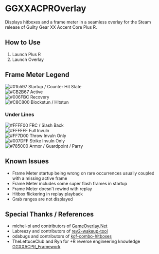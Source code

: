 # GGXXACPROverlay
Displays hitboxes and a frame meter in a seamless overlay for the Steam release of Guilty Gear XX Accent Core Plus R.

## How to Use
1. Launch Plus R
2. Launch Overlay

## Frame Meter Legend
![#01b597](https://placehold.co/15x15/01b597/01b597.png) Startup / Counter Hit State <br>
![#CB2B67](https://placehold.co/15x15/CB2B67/CB2B67.png) Active <br>
![#006FBC](https://placehold.co/15x15/006FBC/006FBC.png) Recovery <br>
![#C8C800](https://placehold.co/15x15/C8C800/C8C800.png) Blockstun / Hitstun <br>
### Under Lines
![#FFFF00](https://placehold.co/15x15/FFFF00/FFFF00.png) FRC / Slash Back <br>
![#FFFFFF](https://placehold.co/15x15/FFFFFF/FFFFFF.png) Full Invuln <br>
![#FF7D00](https://placehold.co/15x15/FF7D00/FF7D00.png) Throw Invuln Only <br>
![#007DFF](https://placehold.co/15x15/007DFF/007DFF.png) Strike Invuln Only <br>
![#785000](https://placehold.co/15x15/785000/785000.png) Armor / Guardpoint / Parry<br>

## Known Issues
- Frame Meter startup being wrong on rare occurrences usually coupled with a missing active frame
- Frame Meter includes some super flash frames in startup
- Frame Meter doesn't rewind with replay
- Hitbox flickering in replay playback
- Grab ranges are not displayed

## Special Thanks / References
- michel-pi and contributors of [GameOverlay.Net](https://github.com/michel-pi/GameOverlay.Net)
- Labreezy and contributors of [rev2-wakeup-tool](https://github.com/Labreezy/rev2-wakeup-tool)
- odabugs and contributors of [kof-combo-hitboxes](https://github.com/odabugs/kof-combo-hitboxes)
- TheLettuceClub and Ryn for +R reverse engineering knowledge [GGXXACPR_Framework](https://github.com/TheLettuceClub/GGXXACPR_Framework)
